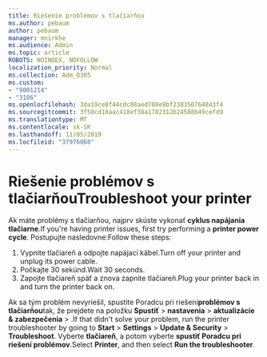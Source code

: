 ```yaml
---
title: Riešenie problémov s tlačiarňou
ms.author: pebaum
author: pebaum
manager: mnirkhe
ms.audience: Admin
ms.topic: article
ROBOTS: NOINDEX, NOFOLLOW
localization_priority: Normal
ms.collection: Adm_O365
ms.custom:
- "9001214"
- "3186"
ms.openlocfilehash: 3da19ce8f44cdc08aed708e9bf238350764843f4
ms.sourcegitcommit: 3f50cd10aac418ef38a1782312b24588b49cefd9
ms.translationtype: MT
ms.contentlocale: sk-SK
ms.lasthandoff: 11/05/2019
ms.locfileid: "37976068"
---
```

# <a name="troubleshoot-your-printer"></a><span data-ttu-id="06a97-102">Riešenie problémov s tlačiarňou</span><span class="sxs-lookup"><span data-stu-id="06a97-102">Troubleshoot your printer</span></span>

<span data-ttu-id="06a97-103">Ak máte problémy s tlačiarňou, najprv skúste vykonať **cyklus napájania tlačiarne**.</span><span class="sxs-lookup"><span data-stu-id="06a97-103">If you're having printer issues, first try performing a **printer power cycle**.</span></span> <span data-ttu-id="06a97-104">Postupujte nasledovne:</span><span class="sxs-lookup"><span data-stu-id="06a97-104">Follow these steps:</span></span>

1. <span data-ttu-id="06a97-105">Vypnite tlačiareň a odpojte napájací kábel.</span><span class="sxs-lookup"><span data-stu-id="06a97-105">Turn off your printer and unplug its power cable.</span></span>
2. <span data-ttu-id="06a97-106">Počkajte 30 sekúnd.</span><span class="sxs-lookup"><span data-stu-id="06a97-106">Wait 30 seconds.</span></span>
3. <span data-ttu-id="06a97-107">Zapojte tlačiareň späť a znova zapnite tlačiareň.</span><span class="sxs-lookup"><span data-stu-id="06a97-107">Plug your printer back in and turn the printer back on.</span></span>

<span data-ttu-id="06a97-108">Ak sa tým problém nevyriešil, spustite Poradcu pri riešení**problémov s tlačiarňou**tak, že prejdete na položku **Spustiť** > **nastavenia** > **aktualizácie & zabezpečenia** > .</span><span class="sxs-lookup"><span data-stu-id="06a97-108">If that didn't solve your problem, run the printer troubleshooter by going to **Start** > **Settings** > **Update & Security** > **Troubleshoot**.</span></span> <span data-ttu-id="06a97-109">Vyberte **tlačiareň**, a potom vyberte **spustiť Poradcu pri riešení problémov**.</span><span class="sxs-lookup"><span data-stu-id="06a97-109">Select **Printer**, and then select **Run the troubleshooter**.</span></span>